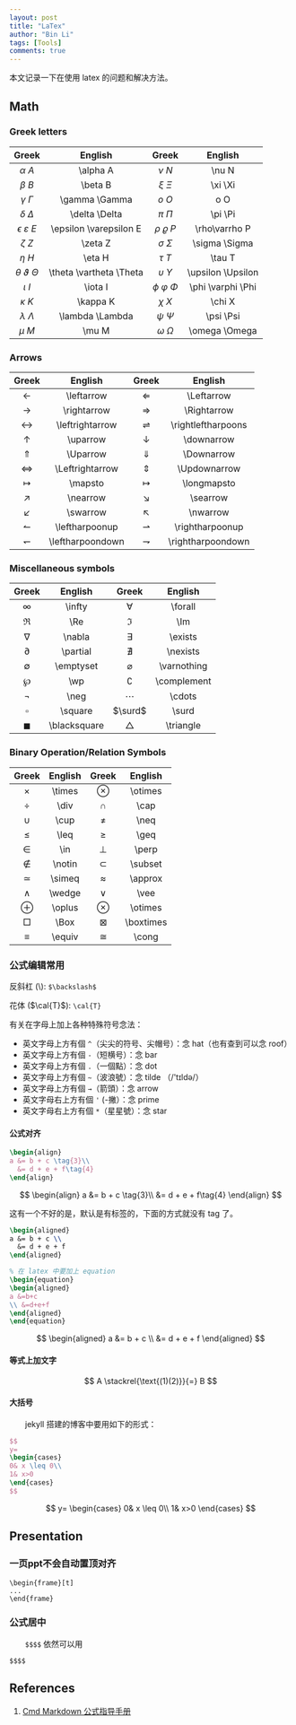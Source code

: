 ```yaml
---
layout: post
title: "LaTex"
author: "Bin Li"
tags: [Tools]
comments: true
---
```


本文记录一下在使用 latex 的问题和解决方法。

## Math
### Greek letters

| Greek | English | Greek | English |
| :---: | :---: | :---: | :---: |
| $\alpha~A$ | \alpha A | $\nu~ N$ | \nu N |
| $\beta~B$ | \beta B | $\xi~\Xi$ | \xi \Xi |
| $\gamma ~ \Gamma$ | \gamma \Gamma | $o~ O$ | o O |
| $\delta ~ \Delta$ | \delta \Delta | $\pi ~ \Pi$ | \pi \Pi |
| $\epsilon ~ \varepsilon ~ E$ | \epsilon \varepsilon E | $\rho ~ \varrho ~ P$ | \rho\varrho P |
| $\zeta ~ Z$ | \zeta Z | $\sigma ~ \Sigma$ | \sigma \Sigma |
| $\eta ~ H$ | \eta H | $\tau ~ T$ | \tau T |
| $\theta ~ \vartheta ~ \Theta$ | \theta \vartheta \Theta | $\upsilon ~ \Upsilon$ | \upsilon \Upsilon |
| $\iota ~ I$ | \iota I | $\phi ~ \varphi ~ \Phi$ | \phi \varphi \Phi |
| $\kappa ~ K$ | \kappa K | $\chi ~ X$ | \chi X |
| $\lambda ~ \Lambda$ | \lambda \Lambda | $\psi ~ \Psi$ | \psi \Psi |
| $\mu ~ M$ | \mu M | $\omega ~ \Omega$ | \omega \Omega |

### Arrows

| Greek | English | Greek | English |
| :---: | :---: | :---: | :---: |
|$\leftarrow$ | \leftarrow | $\Leftarrow$ | \Leftarrow|
|$\rightarrow$ | \rightarrow | $\Rightarrow$ | \Rightarrow|
|$\leftrightarrow$ | \leftrightarrow | $\rightleftharpoons$ | \rightleftharpoons|
|$\uparrow$ | \uparrow | $\downarrow$ | \downarrow|
|$\Uparrow$ | \Uparrow | $\Downarrow$ | \Downarrow|
|$\Leftrightarrow$ | \Leftrightarrow | $\Updownarrow$ | \Updownarrow|
|$\mapsto$ | \mapsto | $\longmapsto$ | \longmapsto|
|$\nearrow$ | \nearrow | $\searrow$ | \searrow|
|$\swarrow$ | \swarrow | $\nwarrow$ | \nwarrow|
|$\leftharpoonup$  | \leftharpoonup | $\rightharpoonup$ | \rightharpoonup|
|$\leftharpoondown$  | \leftharpoondown | $\rightharpoondown$ | \rightharpoondown|

### Miscellaneous symbols

| Greek | English | Greek | English |
| :---: | :---: | :---: | :---: |
|$\infty$ | \infty | $\forall$ | \forall|
|$\Re$ | \Re | $\Im$ | \Im|
|$\nabla$ | \nabla | $\exists$ | \exists|
|$\partial$ | \partial | $\nexists$ | \nexists|
|$\emptyset$ | \emptyset | $\varnothing$ | \varnothing|
|$\wp$ | \wp | $\complement$ | \complement|
|$\neg$ | \neg | $\cdots$ | \cdots|
|$\square$  | \square | $\surd$  | \surd|
|$\blacksquare$ | \blacksquare | $\triangle$ | \triangle|

### Binary Operation/Relation Symbols

| Greek | English | Greek | English |
| :---: | :---: | :---: | :---: |
|$\times$ | \times | $\otimes$ | \otimes|
|$\div$ | \div | $\cap$ | \cap|
|$\cup$ | \cup | $\neq$ | \neq|
|$\leq$ | \leq | $\geq$ | \geq|
|$\in$ | \in | $\perp$ | \perp|
|$\notin$ | \notin | $\subset$ | \subset|
|$\simeq$ | \simeq | $\approx$ | \approx|
|$\wedge$ | \wedge | $\vee$ | \vee|
|$\oplus$ | \oplus | $\otimes$ | \otimes|
|$\Box$ | \Box | $\boxtimes$ | \boxtimes|
|$\equiv$ | \equiv | $\cong$ | \cong|

### 公式编辑常用
反斜杠 (\\): `$\backslash$`

花体 ($\cal{T}$): `\cal{T}`

有关在字母上加上各种特殊符号念法：
* 英文字母上方有個 `^`（尖尖的符号、尖帽号）：念 hat（也有查到可以念 roof）
* 英文字母上方有個 `-`（短横号）：念 bar 
* 英文字母上方有個 `.`（一個點）：念 dot 
* 英文字母上方有個 `~`（波浪號）：念 tilde （/'tɪldə/） 
* 英文字母上方有個 `→`（箭頭）：念 arrow 
* 英文字母右上方有個 `'` (-撇）：念 prime 
* 英文字母右上方有個 `*`（星星號）：念 star
#### 公式对齐

```latex
\begin{align}
a &= b + c \tag{3}\\
  &= d + e + f\tag{4}
\end{align}
```

$$
\begin{align}
a &= b + c \tag{3}\\
  &= d + e + f\tag{4}
\end{align}
$$

这有一个不好的是，默认是有标签的，下面的方式就没有 tag 了。

```latex
\begin{aligned}
a &= b + c \\
  &= d + e + f
\end{aligned}

% 在 latex 中要加上 equation
\begin{equation}
\begin{aligned} 
a &=b+c 
\\ &=d+e+f 
\end{aligned}
\end{equation}
```

$$
\begin{aligned}
a &= b + c \\
  &= d + e + f
\end{aligned}
$$

#### 等式上加文字
$$
A \stackrel{\text{(1)(2)}}{=} B
$$

#### 大括号
　　jekyll 搭建的博客中要用如下的形式：
```latex
$$
y=
\begin{cases}
0& x \leq 0\\
1& x>0
\end{cases}
$$
```

$$
y=
\begin{cases}
0& x \leq 0\\
1& x>0
\end{cases}
$$

## Presentation
### 一页ppt不会自动置顶对齐
```
\begin{frame}[t]
...
\end{frame}
```
### 公式居中
　　`$$$$` 依然可以用
```
$$$$
```


## References
1. [Cmd Markdown 公式指导手册](https://www.zybuluo.com/codeep/note/163962)

